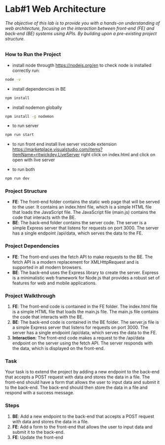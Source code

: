 # Lab#1 Web Architecture

###### The objective of this lab is to provide you with a hands-on understanding of web architecture, focusing on the interaction between front-end (FE) and back-end (BE) systems using APIs. By building upon a pre-existing project structure.

### How to Run the Project


- install node througth https://nodejs.org/en
to check node is installed correctly run:
```sh
node -v
```
- install dependencies in BE
```sh
npm install
```
- install nodemon globally
```sh
npm install -g nodemon 
```

- to run server
```sh
npm run start
```
- to run front end
install live server vscode extension https://marketplace.visualstudio.com/items?itemName=ritwickdey.LiveServer
right click on index.html and click on open with live server

- to run both
```sh
npm run dev
```

### Project Structure
- **FE**: The front-end folder contains the static web page that will be served to the user. It contains an index.html file, which is a simple HTML file that loads the JavaScript file. The JavaScript file (main.js) contains the code that interacts with the BE.
- **BE**: The back-end folder contains the server code. The server is a simple Express server that listens for requests on port 3000. The server has a single endpoint /api/data, which serves the data to the FE.

### Project Dependencies
- **FE**: The front-end uses the fetch API to make requests to the BE. The fetch API is a modern replacement for XMLHttpRequest and is supported in all modern browsers.
- **BE**: The back-end uses the Express library to create the server. Express is a minimalistic web framework for Node.js that provides a robust set of features for web and mobile applications.

### Project Walkthrough
1. **FE**: The front-end code is contained in the FE folder. The index.html file is a simple HTML file that loads the main.js file. The main.js file contains the code that interacts with the BE.
2. **BE**: The back-end code is contained in the BE folder. The server.js file is a simple Express server that listens for requests on port 3000. The server has a single endpoint /api/data, which serves the data to the FE.
3. **Interaction**: The front-end code makes a request to the /api/data endpoint on the server using the fetch API. The server responds with the data, which is displayed on the front-end.

### Task
Your task is to extend the project by adding a new endpoint to the back-end that accepts a POST request with data and stores the data in a file. The front-end should have a form that allows the user to input data and submit it to the back-end. The back-end should then store the data in a file and respond with a success message.

### Steps
1. **BE**: Add a new endpoint to the back-end that accepts a POST request with data and stores the data in a file.
2. **FE**: Add a form to the front-end that allows the user to input data and submit it to the back-end.
3. **FE**: Update the front-end

